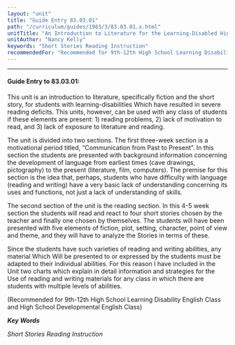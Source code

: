 ```yaml
---
layout: "unit"
title: "Guide Entry 83.03.01"
path: "/curriculum/guides/1983/3/83.03.01.x.html"
unitTitle: "An Introduction to Literature for the Learning-Disabled High School Student"
unitAuthor: "Nancy Kelly"
keywords: "Short Stories Reading Instruction"
recommendedFor: "Recommended for 9th-12th High School Learning Disability English Class and High School Developmental English Class"
---
```

<body>
<hr/>
<h4>
Guide Entry to 83.03.01:
</h4>
This unit is an introduction to literature, specifically fiction and the short story, for students with learning-disabilities Which have resulted in severe reading deficits.  This units, however, can be used with any class of students if these elements are present: 1) reading problems, 2) lack of motivation to read, and 3) lack of exposure to literature and reading.
<p>
The unit is divided into two sections.  The first three-week section is a motivational period titled, “Communication from Past to Present”.  In this section the students are presented with background information concerning the development of language from earliest times (cave drawings, pictography) to the present (literature, film, computers).  The premise for this section is the idea that, perhaps, students who have difficulty with language (reading and writing) have a very basic lack of understanding concerning its uses and functions, not just a lack of understanding of skills.
</p>
<p>
The second section of the unit is the reading section.  In this 4-5 week section the students will read and react to four short stories chosen by the teacher and finally one chosen by themselves.  The students will have been presented with five elements of fiction, plot, setting, character, point of view and theme, and they will have to analyze the Stories in terms of these.
</p>
<p>
Since the students have such varieties of reading and writing abilities, any material Which Will be presented to or expressed by the students must be adapted to their individual abilities.  For this reason I have included in the Unit two charts which explain in detail information and strategies for the Use of reading and writing materials for any class in which there are students with multiple levels of abilities.
</p>
<p>
(Recommended for 9th-12th High School Learning Disability English Class and High School Developmental English Class)
</p>
<p>
<b>
<i>
Key Words
</i>
</b>
<br/>
</p>
<p>
<i>
Short Stories Reading Instruction
</i>
</p>
</body>